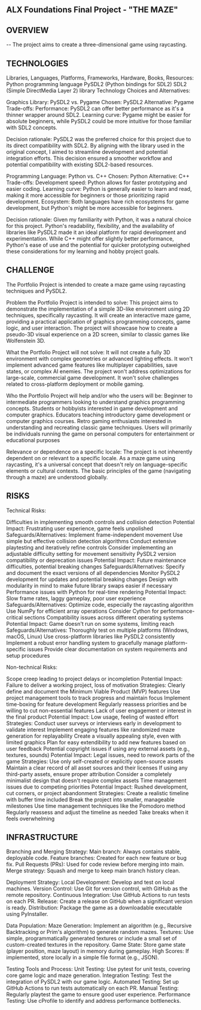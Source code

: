 ## ALX Foundations Final Project -  "THE MAZE"

## OVERVIEW
-- The project aims to create a three-dimensional game using raycasting.



## TECHNOLOGIES
Libraries, Languages, Platforms, Frameworks, Hardware, Books, Resources:
Python programming language
PySDL2 (Python bindings for SDL2)
SDL2 (Simple DirectMedia Layer 2) library
Technology Choices and Alternatives:

Graphics Library: PySDL2 vs. Pygame
Chosen: PySDL2
Alternative: Pygame
Trade-offs:
Performance: PySDL2 can offer better performance as it's a thinner wrapper around SDL2.
Learning curve: Pygame might be easier for absolute beginners, while PySDL2 could be more intuitive for those familiar with SDL2 concepts.

Decision rationale: 
PySDL2 was the preferred choice for this project due to its direct compatibility with SDL2. By aligning with the library used in the original concept, I aimed to streamline development and potential integration efforts. This decision ensured a smoother workflow and potential compatibility with existing SDL2-based resources.


Programming Language: Python vs. C++
Chosen: Python
Alternative: C++
Trade-offs:
Development speed: Python allows for faster prototyping and easier coding.
Learning curve: Python is generally easier to learn and read, making it more accessible for beginners or those prioritizing rapid development.
Ecosystem: Both languages have rich ecosystems for game development, but Python's might be more accessible for beginners.

Decision rationale: Given my familiarity with Python, it was a natural choice for this project. Python's readability, flexibility, and the availability of libraries like PySDL2 made it an ideal platform for rapid development and experimentation. While C++ might offer slightly better performance, Python's ease of use and the potential for quicker prototyping outweighed these considerations for my learning and hobby project goals.

## CHALLENGE
The Portfolio Project is intended to create a maze game using raycasting techniques and PySDL2.

Problem the Portfolio Project is intended to solve:
This project aims to demonstrate the implementation of a simple 3D-like environment using 2D techniques, specifically raycasting. It will create an interactive maze game, providing a practical application of graphics programming concepts, game logic, and user interaction. The project will showcase how to create a pseudo-3D visual experience on a 2D screen, similar to classic games like Wolfenstein 3D.

What the Portfolio Project will not solve:
It will not create a fully 3D environment with complex geometries or advanced lighting effects.
It won't implement advanced game features like multiplayer capabilities, save states, or complex AI enemies.
The project won't address optimizations for large-scale, commercial game development.
It won't solve challenges related to cross-platform deployment or mobile gaming.

Who the Portfolio Project will help and/or who the users will be:
Beginner to intermediate programmers looking to understand graphics programming concepts.
Students or hobbyists interested in game development and computer graphics.
Educators teaching introductory game development or computer graphics courses.
Retro gaming enthusiasts interested in understanding and recreating classic game techniques.
Users will primarily be individuals running the game on personal computers for entertainment or educational purposes

Relevance or dependence on a specific locale:
The project is not inherently dependent on or relevant to a specific locale. As a maze game using raycasting, it's a universal concept that doesn't rely on language-specific elements or cultural contexts. The basic principles of the game (navigating through a maze) are understood globally.


## RISKS
Technical Risks:

Difficulties in implementing smooth controls and collision detection
Potential Impact: Frustrating user experience, game feels unpolished
Safeguards/Alternatives:
Implement frame-independent movement
Use simple but effective collision detection algorithms
Conduct extensive playtesting and iteratively refine controls
Consider implementing an adjustable difficulty setting for movement sensitivity
PySDL2 version compatibility or deprecation issues
Potential Impact: Future maintenance difficulties, potential breaking changes
Safeguards/Alternatives:
Specify and document the exact versions of all dependencies
Monitor PySDL2 development for updates and potential breaking changes
Design with modularity in mind to make future library swaps easier if necessary
Performance issues with Python for real-time rendering
Potential Impact: Slow frame rates, laggy gameplay, poor user experience
Safeguards/Alternatives:
Optimize code, especially the raycasting algorithm
Use NumPy for efficient array operations
Consider Cython for performance-critical sections
Compatibility issues across different operating systems
Potential Impact: Game doesn't run on some systems, limiting reach
Safeguards/Alternatives:
Thoroughly test on multiple platforms (Windows, macOS, Linux)
Use cross-platform libraries like PySDL2 consistently
Implement a robust error handling system to gracefully manage platform-specific issues
Provide clear documentation on system requirements and setup procedures


Non-technical Risks:

Scope creep leading to project delays or incompletion
Potential Impact: Failure to deliver a working project, loss of motivation
Strategies:
Clearly define and document the Minimum Viable Product (MVP) features
Use project management tools to track progress and maintain focus
Implement time-boxing for feature development
Regularly reassess priorities and be willing to cut non-essential features
 Lack of user engagement or interest in the final product
Potential Impact: Low usage, feeling of wasted effort
Strategies:
Conduct user surveys or interviews early in development to validate interest
Implement engaging features like randomized maze generation for replayability
Create a visually appealing style, even with limited graphics
Plan for easy extendibility to add new features based on user feedback
 Potential copyright issues if using any external assets (e.g., textures, sounds)
Potential Impact: Legal issues, need to rework parts of the game
Strategies:
Use only self-created or explicitly open-source assets
Maintain a clear record of all asset sources and their licenses
If using any third-party assets, ensure proper attribution
Consider a completely minimalist design that doesn't require complex assets
Time management issues due to competing priorities
Potential Impact: Rushed development, cut corners, or project abandonment
Strategies:
Create a realistic timeline with buffer time included
Break the project into smaller, manageable milestones
Use time management techniques like the Pomodoro method
Regularly reassess and adjust the timeline as needed
Take breaks when it feels overwhelming

## INFRASTRUCTURE

Branching and Merging Strategy:
Main branch: Always contains stable, deployable code.
Feature branches: Created for each new feature or bug fix.
Pull Requests (PRs): Used for code review before merging into main.
Merge strategy: Squash and merge to keep main branch history clean.

Deployment Strategy:
Local Development: Develop and test on local machines.
Version Control: Use Git for version control, with GitHub as the remote repository.
Continuous Integration: Use GitHub Actions to run tests on each PR.
Release: Create a release on GitHub when a significant version is ready.
Distribution: Package the game as a downloadable executable using PyInstaller.

Data Population:
Maze Generation: Implement an algorithm (e.g., Recursive Backtracking or Prim's algorithm) to generate random mazes.
Textures: Use simple, programmatically generated textures or include a small set of custom-created textures in the repository.
Game State: Store game state (player position, maze layout) in memory during gameplay.
 High Scores: If implemented, store locally in a simple file format (e.g., JSON).

Testing Tools and Process:
Unit Testing: Use pytest for unit tests, covering core game logic and maze generation.
Integration Testing: Test the integration of PySDL2 with our game logic.
Automated Testing: Set up GitHub Actions to run tests automatically on each PR.
Manual Testing: Regularly playtest the game to ensure good user experience.
Performance Testing: Use cProfile to identify and address performance bottlenecks.